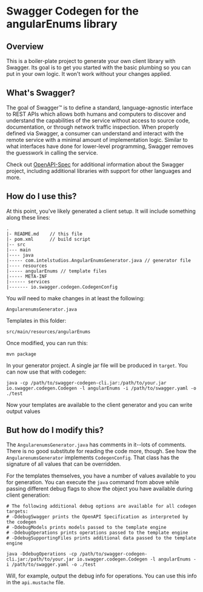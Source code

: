# Swagger Codegen for the angularEnums library

## Overview
This is a boiler-plate project to generate your own client library with Swagger.  Its goal is
to get you started with the basic plumbing so you can put in your own logic.  It won't work without
your changes applied.

## What's Swagger?
The goal of Swagger™ is to define a standard, language-agnostic interface to REST APIs which allows both humans and computers to discover and understand the capabilities of the service without access to source code, documentation, or through network traffic inspection. When properly defined via Swagger, a consumer can understand and interact with the remote service with a minimal amount of implementation logic. Similar to what interfaces have done for lower-level programming, Swagger removes the guesswork in calling the service.


Check out [OpenAPI-Spec](https://github.com/OAI/OpenAPI-Specification) for additional information about the Swagger project, including additional libraries with support for other languages and more. 

## How do I use this?
At this point, you've likely generated a client setup.  It will include something along these lines:

```
.
|- README.md    // this file
|- pom.xml      // build script
|-- src
|--- main
|---- java
|----- com.intelstudios.AngularEnumsGenerator.java // generator file
|---- resources
|----- angularEnums // template files
|----- META-INF
|------ services
|------- io.swagger.codegen.CodegenConfig
```

You _will_ need to make changes in at least the following:

`AngularenumsGenerator.java`

Templates in this folder:

`src/main/resources/angularEnums`

Once modified, you can run this:

```
mvn package
```

In your generator project.  A single jar file will be produced in `target`.  You can now use that with codegen:

```
java -cp /path/to/swagger-codegen-cli.jar:/path/to/your.jar io.swagger.codegen.Codegen -l angularEnums -i /path/to/swagger.yaml -o ./test
```

Now your templates are available to the client generator and you can write output values

## But how do I modify this?
The `AngularenumsGenerator.java` has comments in it--lots of comments.  There is no good substitute
for reading the code more, though.  See how the `AngularenumsGenerator` implements `CodegenConfig`.
That class has the signature of all values that can be overridden.

For the templates themselves, you have a number of values available to you for generation.
You can execute the `java` command from above while passing different debug flags to show
the object you have available during client generation:

```
# The following additional debug options are available for all codegen targets:
# -DdebugSwagger prints the OpenAPI Specification as interpreted by the codegen
# -DdebugModels prints models passed to the template engine
# -DdebugOperations prints operations passed to the template engine
# -DdebugSupportingFiles prints additional data passed to the template engine

java -DdebugOperations -cp /path/to/swagger-codegen-cli.jar:/path/to/your.jar io.swagger.codegen.Codegen -l angularEnums -i /path/to/swagger.yaml -o ./test
```

Will, for example, output the debug info for operations.  You can use this info
in the `api.mustache` file.
